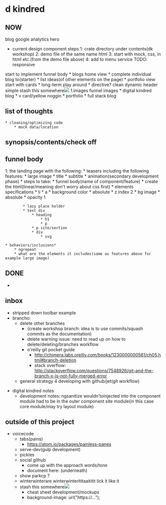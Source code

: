 # d kindred
##  NOW
blog
google analytics hero
- current design component steps
1: crate directory under contents(dk workshop)
2: demo file of the same name html
3: start with mock, css, in html etc.(from the demo file above)
4: add to menu service
TODO:
responsive

start to implement funnel body
    <!-- * ngrepeat -->
        <!-- *   needs a service
            *   SERVICE STEPS
            *   class with constructor inject http
            * create method
            * create variable 2 store it in
            * etc.
            *  -->
        <!-- * why: 2 feed images retrieve images -->
        <!-- * gather images
            * look for the ones that you got I think for yellownoggin -->
        * blogs home view
        * complete individual blog to(starter)
            * list ideas(of other elements on the page)
        * portfolio view start with cards
        * long-term play around
    * directive?
clean dynamic header simple
stash this somewhere<img src="http://placehold.it/350x150">
1.images funnel images
    * digital kindred blog
    * v card/yellow noggin
    * portfolio
    * full stack blog

## list of thoughts
    * cleaning/optimizing code
        * mock data/location
## synopsis/contents/check off


## funnel body
1: the landing page with the following:
    * teasers including the following features:
        * large image
        * title
        * subtitle
        * animation(secondary development phase)
    * steps to take:
        * funnel body(name of component/feature)
        * create the html(linear/meaning don't worry about css first)
        * elements specifications
            * li
            * a
            * background color
                * absolute
                * z index 2
            * bg image
                * absolute
                * opacity 1

            * lazy place holder
            * text div
                * heading
                    * h1
                    * p
                * p site/section
                * div
                    * svg

    * behaviors/inclusions*
        * ngrepeat
        * what are the elements it includes(same as features above for example large image)



## DONE
- <!-- - toolbar consistent: make toolbar component consistent with simple dynamic -->

## inbox
- stripped down toolbar example
-  brancho:
    * delete other branches
        *   (create workshop branch: idea is to use commits/squash commits as the documentation)
        * delete warning issue: need to read up on how to delete/deleting/branches workflow
        * o'reilly git pocket guide
            * http://chimera.labs.oreilly.com/books/1230000000561/ch05.html#branch-deletion
            * stack overflow: http://stackoverflow.com/questions/7548926/git-and-the-branch-x-is-not-fully-merged-error
    * general strategy 4 developing with github/jet(git workflow)
* digital kindred notes
    * development notes: ngsanitize wouldn'toinjected into the component module had to be in the outer component site module(in this case core module/may try layout module)


## outside of this project
- voicecode
    * tabs(pains)
        * https://atom.io/packages/painless-panes
    * serve-dev(gulp development)
    * pickles
    * social github
        * come up with the approach words/tone
        * document here: (underneath)
    * show parkcp ?
    * winterwinterare winterwinterititaaititit lick it like it
    * stash this somewhere<img src="http://placehold.it/350x150">
        * cheat sheet development/mockups
        * background-image: url("https://...");
